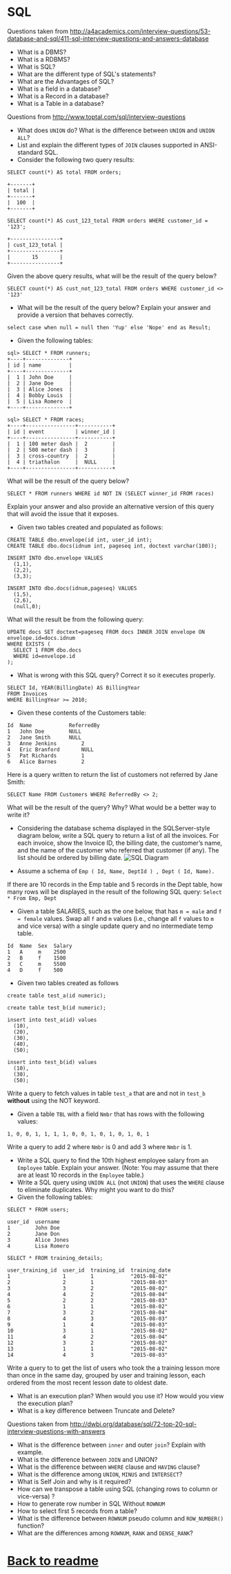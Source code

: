 # SQL

Questions taken from http://a4academics.com/interview-questions/53-database-and-sql/411-sql-interview-questions-and-answers-database

- What is a DBMS?
- What is a RDBMS?
- What is SQL?
- What are the different type of SQL's statements?
- What are the Advantages of SQL?
- What is a field in a database?
- What is a Record in a database?
- What is a Table in a database?

Questions from http://www.toptal.com/sql/interview-questions

- What does `UNION` do? What is the difference between `UNION` and `UNION ALL`?
- List and explain the different types of `JOIN` clauses supported in ANSI-standard SQL.
- Consider the following two query results:
```
SELECT count(*) AS total FROM orders;

+-------+
| total |
+-------+
|  100  |
+-------+

SELECT count(*) AS cust_123_total FROM orders WHERE customer_id = '123';

+----------------+
| cust_123_total |
+----------------+
|       15       |
+----------------+
```
Given the above query results, what will be the result of the query below?
```
SELECT count(*) AS cust_not_123_total FROM orders WHERE customer_id <> '123'
```

-  What will be the result of the query below? Explain your answer and provide a version that behaves correctly.
```
select case when null = null then 'Yup' else 'Nope' end as Result;
```

- Given the following tables:
```
sql> SELECT * FROM runners;
+----+--------------+
| id | name         |
+----+--------------+
|  1 | John Doe     |
|  2 | Jane Doe     |
|  3 | Alice Jones  |
|  4 | Bobby Louis  |
|  5 | Lisa Romero  |
+----+--------------+

sql> SELECT * FROM races;
+----+----------------+-----------+
| id | event          | winner_id |
+----+----------------+-----------+
|  1 | 100 meter dash |  2        |
|  2 | 500 meter dash |  3        |
|  3 | cross-country  |  2        |
|  4 | triathalon     |  NULL     |
+----+----------------+-----------+
```
What will be the result of the query below?
```
SELECT * FROM runners WHERE id NOT IN (SELECT winner_id FROM races)
```
Explain your answer and also provide an alternative version of this query that will avoid the issue that it exposes.

- Given two tables created and populated as follows:
```
CREATE TABLE dbo.envelope(id int, user_id int);
CREATE TABLE dbo.docs(idnum int, pageseq int, doctext varchar(100));

INSERT INTO dbo.envelope VALUES
  (1,1),
  (2,2),
  (3,3);

INSERT INTO dbo.docs(idnum,pageseq) VALUES
  (1,5),
  (2,6),
  (null,0);
```
What will the result be from the following query:
```
UPDATE docs SET doctext=pageseq FROM docs INNER JOIN envelope ON envelope.id=docs.idnum
WHERE EXISTS (
  SELECT 1 FROM dbo.docs
  WHERE id=envelope.id
);
```

- What is wrong with this SQL query? Correct it so it executes properly.
```
SELECT Id, YEAR(BillingDate) AS BillingYear 
FROM Invoices
WHERE BillingYear >= 2010;
```

- Given these contents of the Customers table:
```
Id	Name			ReferredBy
1	John Doe		NULL
2	Jane Smith		NULL
3	Anne Jenkins		2
4	Eric Branford		NULL
5	Pat Richards		1
6	Alice Barnes		2
```
Here is a query written to return the list of customers not referred by Jane Smith:
```
SELECT Name FROM Customers WHERE ReferredBy <> 2;
```
What will be the result of the query? Why? What would be a better way to write it?

- Considering the database schema displayed in the SQLServer-style diagram below, write a SQL query to return a list of all the invoices. For each invoice, show the Invoice ID, the billing date, the customer’s name, and the name of the customer who referred that customer (if any). The list should be ordered by billing date.
![SQL Diagram](./sql-diagram.png)

- Assume a schema of `Emp ( Id, Name, DeptId ) , Dept ( Id, Name).`

If there are 10 records in the Emp table and 5 records in the Dept table, how many rows will be displayed in the result of the following SQL query: `Select * From Emp, Dept`

- Given a table SALARIES, such as the one below, that has `m = male` and `f = female` values. Swap all `f` and `m` values (i.e., change all `f` values to `m` and vice versa) with a single update query and no intermediate temp table.
```
Id  Name  Sex  Salary
1   A     m    2500
2   B     f    1500
3   C     m    5500
4   D     f    500
```

- Given two tables created as follows
```
create table test_a(id numeric);

create table test_b(id numeric);

insert into test_a(id) values
  (10),
  (20),
  (30),
  (40),
  (50);

insert into test_b(id) values
  (10),
  (30),
  (50);
```
Write a query to fetch values in table `test_a` that are and not in `test_b` **without** using the NOT keyword.

- Given a table `TBL` with a field `Nmbr` that has rows with the following values:
```
1, 0, 0, 1, 1, 1, 1, 0, 0, 1, 0, 1, 0, 1, 0, 1
```
Write a query to add 2 where `Nmbr` is 0 and add 3 where `Nmbr` is 1.

- Write a SQL query to find the 10th highest employee salary from an `Employee` table. Explain your answer. (Note: You may assume that there are at least 10 records in the `Employee` table.)
- Write a SQL query using `UNION ALL` (not `UNION`) that uses the `WHERE` clause to eliminate duplicates. Why might you want to do this?
- Given the following tables:
```
SELECT * FROM users;

user_id  username
1        John Doe                                                                                            
2        Jane Don                                                                                            
3        Alice Jones                                                                                         
4        Lisa Romero

SELECT * FROM training_details;

user_training_id  user_id  training_id  training_date
1                 1        1            "2015-08-02"
2                 2        1            "2015-08-03"
3                 3        2            "2015-08-02"
4                 4        2            "2015-08-04"
5                 2        2            "2015-08-03"
6                 1        1            "2015-08-02"
7                 3        2            "2015-08-04"
8                 4        3            "2015-08-03"
9                 1        4            "2015-08-03"
10                3        1            "2015-08-02"
11                4        2            "2015-08-04"
12                3        2            "2015-08-02"
13                1        1            "2015-08-02"
14                4        3            "2015-08-03"
```
Write a query to to get the list of users who took the a training lesson more than once in the same day, grouped by user and training lesson, each ordered from the most recent lesson date to oldest date.

- What is an execution plan? When would you use it? How would you view the execution plan?
- What is a key difference between Truncate and Delete?

Questions taken from http://dwbi.org/database/sql/72-top-20-sql-interview-questions-with-answers

- What is the difference between `inner` and outer `join`? Explain with example.
- What is the difference between `JOIN` and UNION?
- What is the difference between `WHERE` clause and `HAVING` clause?
- What is the difference among `UNION`, `MINUS` and `INTERSECT`?
- What is Self Join and why is it required?
- How can we transpose a table using SQL (changing rows to column or vice-versa) ?
- How to generate row number in SQL Without `ROWNUM`
- How to select first 5 records from a table?
- What is the difference between `ROWNUM` pseudo column and `ROW_NUMBER()` function?
- What are the differences among `ROWNUM`, `RANK` and `DENSE_RANK`?

# [Back to readme](../readme.md)